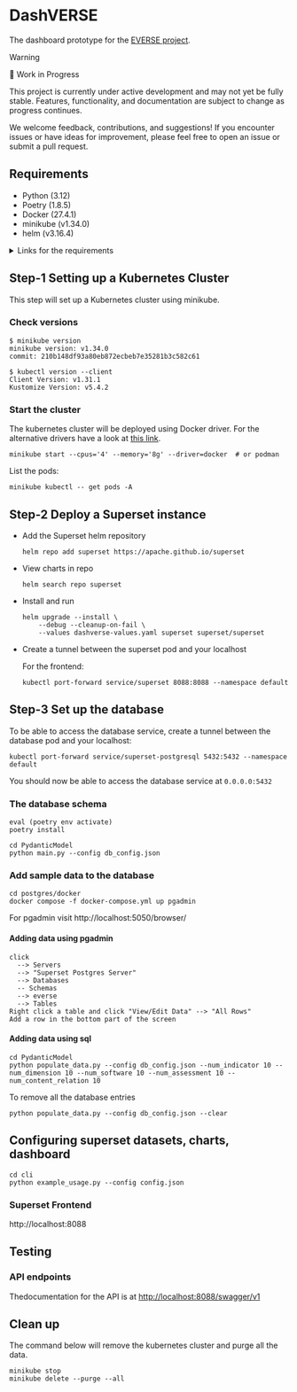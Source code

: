 # DashVERSE

The dashboard prototype for the [EVERSE project](https://everse.software/).

> [!WARNING]
> 🚧 Work in Progress
>
> This project is currently under active development and may not yet be fully stable. Features, functionality, and documentation are subject to change as progress continues.
>
> We welcome feedback, contributions, and suggestions! If you encounter issues or have ideas for improvement, please feel free to open an issue or submit a pull request.

## Requirements

- Python (3.12)
- Poetry (1.8.5)
- Docker (27.4.1)
- minikube (v1.34.0)
- helm (v3.16.4)

<details>
<summary>
    Links for the requirements
</summary>

### Python

<https://www.python.org/downloads>

### Pyenv (optional)

Pyenv allows developers to install multiple versions of Python distribution and easy switching between the installed versions.

Website: <https://github.com/pyenv/pyenv?tab=readme-ov-file#installation>

### Poetry (optional)

Poetry is used for dependency management of the Python packages.

<https://python-poetry.org/docs/#installation>

### Docker

<https://docs.docker.com/engine/install>

### minikube

<https://minikube.sigs.k8s.io/docs/start>

### helm

<https://helm.sh/docs/intro/install>

</details>

## Step-1 Setting up a Kubernetes Cluster

This step will set up a Kubernetes cluster using minikube.

### Check versions

```shell
$ minikube version
minikube version: v1.34.0
commit: 210b148df93a80eb872ecbeb7e35281b3c582c61
```

```shell
$ kubectl version --client
Client Version: v1.31.1
Kustomize Version: v5.4.2
```

### Start the cluster

 The kubernetes cluster will be deployed using Docker driver. For the alternative drivers have a look at [this link](https://minikube.sigs.k8s.io/docs/drivers/).

```shell
minikube start --cpus='4' --memory='8g' --driver=docker  # or podman
```

List the pods:

```shell
minikube kubectl -- get pods -A
```

## Step-2 Deploy a Superset instance

- Add the Superset helm repository

    ```shell
    helm repo add superset https://apache.github.io/superset
    ```

- View charts in repo

    ```shell
    helm search repo superset
    ```

- Install and run

    ```shell
    helm upgrade --install \
        --debug --cleanup-on-fail \
        --values dashverse-values.yaml superset superset/superset
    ```

- Create a tunnel between the superset pod and your localhost

    For the frontend:

    ```shell
    kubectl port-forward service/superset 8088:8088 --namespace default
    ```

## Step-3 Set up the database

To be able to access the database service, create a tunnel between the database pod and your localhost:

```shell
kubectl port-forward service/superset-postgresql 5432:5432 --namespace default
```

You should now be able to access the database service at `0.0.0.0:5432`

### The database schema

<!-- cd postgres
cat ./schema/schema_*.sql > db_schema.sql

python scripts/execute_sql.py --db-file db_config_superset.json  --sql-file ./schema/db_schema.sql -->

```shell
eval (poetry env activate)
poetry install

cd PydanticModel
python main.py --config db_config.json
```

### Add sample data to the database

```shell
cd postgres/docker
docker compose -f docker-compose.yml up pgadmin
```

For pgadmin visit http://localhost:5050/browser/

#### Adding data using pgadmin

```text
click
  --> Servers
  --> "Superset Postgres Server"
  --> Databases
  -- Schemas
  --> everse
  --> Tables
Right click a table and click "View/Edit Data" --> "All Rows"
Add a row in the bottom part of the screen
```

#### Adding data using sql

```shell
cd PydanticModel
python populate_data.py --config db_config.json --num_indicator 10 --num_dimension 10 --num_software 10 --num_assessment 10 --num_content_relation 10
```

To remove all the database entries

```shell
python populate_data.py --config db_config.json --clear
```

## Configuring superset datasets, charts, dashboard

```shell
cd cli
python example_usage.py --config config.json
```

### Superset Frontend

http://localhost:8088

## Testing

### API endpoints

Thedocumentation for the API is at <http://localhost:8088/swagger/v1>

## Clean up

The command below will remove the kubernetes cluster and purge all the data.

```shell
minikube stop
minikube delete --purge --all
```
